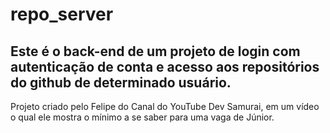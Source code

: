 # repo_server


## Este é o back-end de um projeto de login com autenticação de conta e acesso aos repositórios do github de determinado usuário.
Projeto criado pelo Felipe do Canal do YouTube Dev Samurai, em um vídeo o qual ele mostra o mínimo a se saber para uma vaga de Júnior.

